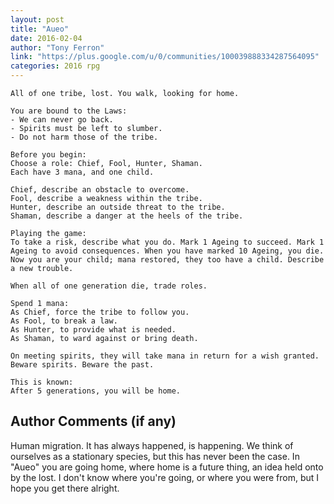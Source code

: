 ```yaml
---
layout: post
title: "Aueo"
date: 2016-02-04
author: "Tony Ferron"
link: "https://plus.google.com/u/0/communities/100039888334287564095"
categories: 2016 rpg
---
```

```
All of one tribe, lost. You walk, looking for home.

You are bound to the Laws:
- We can never go back.
- Spirits must be left to slumber.
- Do not harm those of the tribe.

Before you begin:
Choose a role: Chief, Fool, Hunter, Shaman.
Each have 3 mana, and one child.

Chief, describe an obstacle to overcome.
Fool, describe a weakness within the tribe.
Hunter, describe an outside threat to the tribe.
Shaman, describe a danger at the heels of the tribe.

Playing the game:
To take a risk, describe what you do. Mark 1 Ageing to succeed. Mark 1 Ageing to avoid consequences. When you have marked 10 Ageing, you die.
Now you are your child; mana restored, they too have a child. Describe a new trouble.

When all of one generation die, trade roles.

Spend 1 mana:
As Chief, force the tribe to follow you.
As Fool, to break a law.
As Hunter, to provide what is needed.
As Shaman, to ward against or bring death.

On meeting spirits, they will take mana in return for a wish granted. Beware spirits. Beware the past.

This is known: 
After 5 generations, you will be home.
```
## Author Comments (if any)

Human migration. It has always happened, is happening. We think of ourselves as a stationary species, but this has never been the case. In "Aueo" you are going home, where home is a future thing, an idea held onto by the lost. I don't know where you're going, or where you were from, but I hope you get there alright.
